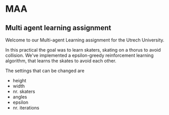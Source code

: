 # MAA
## Multi agent learning assignment

Welcome to our Multi-agent Learning assignment for the Utrech University.

In this practical the goal was to learn skaters, skating on a thorus to avoid collision.
We've implemented a epsilon-greedy reinforcement learning algorithm, that learns the skates to avoid each other.

The settings that can be changed are
* height
* width
* nr. skaters
* angles
* epsilon
* nr. iterations
